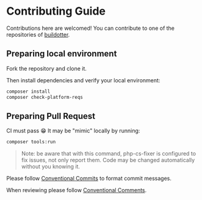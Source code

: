 # Contributing Guide

Contributions here are welcomed!
You can contribute to one of the repositories of [buildotter](https://github.com/buildotter).

## Preparing local environment

Fork the repository and clone it.

Then install dependencies and verify your local environment:

```bash
composer install
composer check-platform-reqs
```

## Preparing Pull Request

CI must pass 😁
It may be "mimic" locally by running:

```bash
composer tools:run
```

> Note: be aware that with this command, php-cs-fixer is configured to fix issues, not only report them.
> Code may be changed automatically without you knowing it.

Please follow [Conventional Commits](https://www.conventionalcommits.org/) to format commit messages.

When reviewing please follow [Conventional Comments](https://conventionalcomments.org/).
